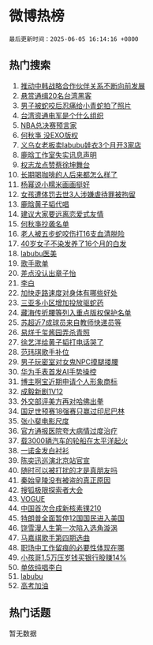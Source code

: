 # 微博热榜

`最后更新时间：2025-06-05 16:14:16 +0800`

## 热门搜索

1. [推动中韩战略合作伙伴关系不断向前发展](https://m.weibo.cn/search?containerid=100103type%3D1%26t%3D10%26q%3D%23%E6%8E%A8%E5%8A%A8%E4%B8%AD%E9%9F%A9%E6%88%98%E7%95%A5%E5%90%88%E4%BD%9C%E4%BC%99%E4%BC%B4%E5%85%B3%E7%B3%BB%E4%B8%8D%E6%96%AD%E5%90%91%E5%89%8D%E5%8F%91%E5%B1%95%23&stream_entry_id=51&isnewpage=1&extparam=seat%3D1%26pos%3D0%26cate%3D10103%26c_type%3D51%26filter_type%3Drealtimehot%26stream_entry_id%3D51%26q%3D%2523%25E6%258E%25A8%25E5%258A%25A8%25E4%25B8%25AD%25E9%259F%25A9%25E6%2588%2598%25E7%2595%25A5%25E5%2590%2588%25E4%25BD%259C%25E4%25BC%2599%25E4%25BC%25B4%25E5%2585%25B3%25E7%25B3%25BB%25E4%25B8%258D%25E6%2596%25AD%25E5%2590%2591%25E5%2589%258D%25E5%258F%2591%25E5%25B1%2595%2523%26dgr%3D0%26display_time%3D1749111254%26pre_seqid%3D1749111254756020662512)
1. [悬赏通缉20名台湾黑客](https://m.weibo.cn/search?containerid=100103type%3D1%26t%3D10%26q%3D%23%E6%82%AC%E8%B5%8F%E9%80%9A%E7%BC%8920%E5%90%8D%E5%8F%B0%E6%B9%BE%E9%BB%91%E5%AE%A2%23&stream_entry_id=31&isnewpage=1&extparam=seat%3D1%26cate%3D5001%26flag%3D0%26band_rank%3D1%26stream_entry_id%3D31%26pos%3D0%26lcate%3D5001%26c_type%3D31%26filter_type%3Drealtimehot%26realpos%3D1%26q%3D%2523%25E6%2582%25AC%25E8%25B5%258F%25E9%2580%259A%25E7%25BC%258920%25E5%2590%258D%25E5%258F%25B0%25E6%25B9%25BE%25E9%25BB%2591%25E5%25AE%25A2%2523%26dgr%3D0%26display_time%3D1749111254%26pre_seqid%3D1749111254756020662512)
1. [男子被蛇咬后忍痛给小青蛇拍了照片](https://m.weibo.cn/search?containerid=100103type%3D1%26t%3D10%26q%3D%23%E7%94%B7%E5%AD%90%E8%A2%AB%E8%9B%87%E5%92%AC%E5%90%8E%E5%BF%8D%E7%97%9B%E7%BB%99%E5%B0%8F%E9%9D%92%E8%9B%87%E6%8B%8D%E4%BA%86%E7%85%A7%E7%89%87%23&stream_entry_id=31&isnewpage=1&extparam=seat%3D1%26cate%3D5001%26flag%3D1%26band_rank%3D2%26stream_entry_id%3D31%26pos%3D1%26lcate%3D5001%26c_type%3D31%26filter_type%3Drealtimehot%26realpos%3D2%26q%3D%2523%25E7%2594%25B7%25E5%25AD%2590%25E8%25A2%25AB%25E8%259B%2587%25E5%2592%25AC%25E5%2590%258E%25E5%25BF%258D%25E7%2597%259B%25E7%25BB%2599%25E5%25B0%258F%25E9%259D%2592%25E8%259B%2587%25E6%258B%258D%25E4%25BA%2586%25E7%2585%25A7%25E7%2589%2587%2523%26dgr%3D0%26display_time%3D1749111254%26pre_seqid%3D1749111254756020662512)
1. [台湾资通电军是个什么组织](https://m.weibo.cn/search?containerid=100103type%3D1%26t%3D10%26q%3D%23%E5%8F%B0%E6%B9%BE%E8%B5%84%E9%80%9A%E7%94%B5%E5%86%9B%E6%98%AF%E4%B8%AA%E4%BB%80%E4%B9%88%E7%BB%84%E7%BB%87%23&stream_entry_id=31&isnewpage=1&extparam=seat%3D1%26cate%3D5001%26flag%3D0%26band_rank%3D3%26stream_entry_id%3D31%26pos%3D2%26lcate%3D5001%26c_type%3D31%26filter_type%3Drealtimehot%26realpos%3D3%26q%3D%2523%25E5%258F%25B0%25E6%25B9%25BE%25E8%25B5%2584%25E9%2580%259A%25E7%2594%25B5%25E5%2586%259B%25E6%2598%25AF%25E4%25B8%25AA%25E4%25BB%2580%25E4%25B9%2588%25E7%25BB%2584%25E7%25BB%2587%2523%26dgr%3D0%26display_time%3D1749111254%26pre_seqid%3D1749111254756020662512)
1. [NBA总决赛预言家](https://m.weibo.cn/search?containerid=100103type%3D1%26t%3D10%26q%3D%23NBA%E6%80%BB%E5%86%B3%E8%B5%9B%E9%A2%84%E8%A8%80%E5%AE%B6%23&stream_entry_id=31&isnewpage=1&extparam=seat%3D1%26adid%3D288688%26band_rank%3D4%26stream_entry_id%3D31%26cate%3D5001%26pos%3D3%26lcate%3D5001%26q%3D%2523NBA%25E6%2580%25BB%25E5%2586%25B3%25E8%25B5%259B%25E9%25A2%2584%25E8%25A8%2580%25E5%25AE%25B6%2523%26topic_ad%3D1%26filter_type%3Drealtimehot%26is_ad_pos%3D1%26c_type%3D31%26dgr%3D0%26display_time%3D1749111254%26pre_seqid%3D1749111254756020662512)
1. [何秋亊 没EXO版权](https://m.weibo.cn/search?containerid=100103type%3D1%26t%3D10%26q%3D%E4%BD%95%E7%A7%8B%E4%BA%8A+%E6%B2%A1EXO%E7%89%88%E6%9D%83&stream_entry_id=31&isnewpage=1&extparam=seat%3D1%26cate%3D5001%26flag%3D1%26band_rank%3D4%26stream_entry_id%3D31%26pos%3D4%26lcate%3D5001%26c_type%3D31%26filter_type%3Drealtimehot%26realpos%3D4%26q%3D%25E4%25BD%2595%25E7%25A7%258B%25E4%25BA%258A%2520%25E6%25B2%25A1EXO%25E7%2589%2588%25E6%259D%2583%26dgr%3D0%26display_time%3D1749111254%26pre_seqid%3D1749111254756020662512)
1. [义乌女老板卖labubu娃衣3个月开3家店](https://m.weibo.cn/search?containerid=100103type%3D1%26t%3D10%26q%3D%23%E4%B9%89%E4%B9%8C%E5%A5%B3%E8%80%81%E6%9D%BF%E5%8D%96labubu%E5%A8%83%E8%A1%A33%E4%B8%AA%E6%9C%88%E5%BC%803%E5%AE%B6%E5%BA%97%23&stream_entry_id=31&isnewpage=1&extparam=seat%3D1%26cate%3D5001%26flag%3D1%26band_rank%3D5%26stream_entry_id%3D31%26pos%3D5%26lcate%3D5001%26c_type%3D31%26filter_type%3Drealtimehot%26realpos%3D5%26q%3D%2523%25E4%25B9%2589%25E4%25B9%258C%25E5%25A5%25B3%25E8%2580%2581%25E6%259D%25BF%25E5%258D%2596labubu%25E5%25A8%2583%25E8%25A1%25A33%25E4%25B8%25AA%25E6%259C%2588%25E5%25BC%25803%25E5%25AE%25B6%25E5%25BA%2597%2523%26dgr%3D0%26display_time%3D1749111254%26pre_seqid%3D1749111254756020662512)
1. [鹿晗工作室失实讯息声明](https://m.weibo.cn/search?containerid=100103type%3D1%26t%3D10%26q%3D%23%E9%B9%BF%E6%99%97%E5%B7%A5%E4%BD%9C%E5%AE%A4%E5%A4%B1%E5%AE%9E%E8%AE%AF%E6%81%AF%E5%A3%B0%E6%98%8E%23&stream_entry_id=31&isnewpage=1&extparam=seat%3D1%26cate%3D5001%26flag%3D1%26band_rank%3D6%26stream_entry_id%3D31%26pos%3D6%26lcate%3D5001%26c_type%3D31%26filter_type%3Drealtimehot%26realpos%3D6%26q%3D%2523%25E9%25B9%25BF%25E6%2599%2597%25E5%25B7%25A5%25E4%25BD%259C%25E5%25AE%25A4%25E5%25A4%25B1%25E5%25AE%259E%25E8%25AE%25AF%25E6%2581%25AF%25E5%25A3%25B0%25E6%2598%258E%2523%26dgr%3D0%26display_time%3D1749111254%26pre_seqid%3D1749111254756020662512)
1. [权志龙点赞蔡徐坤舞台](https://m.weibo.cn/search?containerid=100103type%3D1%26t%3D10%26q%3D%23%E6%9D%83%E5%BF%97%E9%BE%99%E7%82%B9%E8%B5%9E%E8%94%A1%E5%BE%90%E5%9D%A4%E8%88%9E%E5%8F%B0%23&stream_entry_id=31&isnewpage=1&extparam=seat%3D1%26cate%3D5001%26flag%3D0%26band_rank%3D7%26stream_entry_id%3D31%26pos%3D7%26lcate%3D5001%26c_type%3D31%26filter_type%3Drealtimehot%26realpos%3D7%26q%3D%2523%25E6%259D%2583%25E5%25BF%2597%25E9%25BE%2599%25E7%2582%25B9%25E8%25B5%259E%25E8%2594%25A1%25E5%25BE%2590%25E5%259D%25A4%25E8%2588%259E%25E5%258F%25B0%2523%26dgr%3D0%26display_time%3D1749111254%26pre_seqid%3D1749111254756020662512)
1. [长期喝咖啡的人后来都怎么样了](https://m.weibo.cn/search?containerid=100103type%3D1%26t%3D10%26q%3D%E9%95%BF%E6%9C%9F%E5%96%9D%E5%92%96%E5%95%A1%E7%9A%84%E4%BA%BA%E5%90%8E%E6%9D%A5%E9%83%BD%E6%80%8E%E4%B9%88%E6%A0%B7%E4%BA%86&stream_entry_id=31&isnewpage=1&extparam=seat%3D1%26cate%3D5001%26flag%3D1%26band_rank%3D8%26stream_entry_id%3D31%26pos%3D8%26lcate%3D5001%26c_type%3D31%26filter_type%3Drealtimehot%26realpos%3D8%26q%3D%25E9%2595%25BF%25E6%259C%259F%25E5%2596%259D%25E5%2592%2596%25E5%2595%25A1%25E7%259A%2584%25E4%25BA%25BA%25E5%2590%258E%25E6%259D%25A5%25E9%2583%25BD%25E6%2580%258E%25E4%25B9%2588%25E6%25A0%25B7%25E4%25BA%2586%26dgr%3D0%26display_time%3D1749111254%26pre_seqid%3D1749111254756020662512)
1. [杨幂说小糯米画画挺好](https://m.weibo.cn/search?containerid=100103type%3D1%26t%3D10%26q%3D%23%E6%9D%A8%E5%B9%82%E8%AF%B4%E5%B0%8F%E7%B3%AF%E7%B1%B3%E7%94%BB%E7%94%BB%E6%8C%BA%E5%A5%BD%23&stream_entry_id=31&isnewpage=1&extparam=seat%3D1%26cate%3D5001%26flag%3D1%26band_rank%3D9%26stream_entry_id%3D31%26pos%3D9%26lcate%3D5001%26c_type%3D31%26filter_type%3Drealtimehot%26realpos%3D9%26q%3D%2523%25E6%259D%25A8%25E5%25B9%2582%25E8%25AF%25B4%25E5%25B0%258F%25E7%25B3%25AF%25E7%25B1%25B3%25E7%2594%25BB%25E7%2594%25BB%25E6%258C%25BA%25E5%25A5%25BD%2523%26dgr%3D0%26display_time%3D1749111254%26pre_seqid%3D1749111254756020662512)
1. [女孩遭体罚去世3人涉嫌虐待罪被拘留](https://m.weibo.cn/search?containerid=100103type%3D1%26t%3D10%26q%3D%23%E5%A5%B3%E5%AD%A9%E9%81%AD%E4%BD%93%E7%BD%9A%E5%8E%BB%E4%B8%963%E4%BA%BA%E6%B6%89%E5%AB%8C%E8%99%90%E5%BE%85%E7%BD%AA%E8%A2%AB%E6%8B%98%E7%95%99%23&stream_entry_id=31&isnewpage=1&extparam=seat%3D1%26cate%3D5001%26flag%3D2%26band_rank%3D10%26stream_entry_id%3D31%26pos%3D10%26lcate%3D5001%26c_type%3D31%26filter_type%3Drealtimehot%26realpos%3D10%26q%3D%2523%25E5%25A5%25B3%25E5%25AD%25A9%25E9%2581%25AD%25E4%25BD%2593%25E7%25BD%259A%25E5%258E%25BB%25E4%25B8%25963%25E4%25BA%25BA%25E6%25B6%2589%25E5%25AB%258C%25E8%2599%2590%25E5%25BE%2585%25E7%25BD%25AA%25E8%25A2%25AB%25E6%258B%2598%25E7%2595%2599%2523%26dgr%3D0%26display_time%3D1749111254%26pre_seqid%3D1749111254756020662512)
1. [鹿晗黄子韬代唱](https://m.weibo.cn/search?containerid=100103type%3D1%26t%3D10%26q%3D%E9%B9%BF%E6%99%97%E9%BB%84%E5%AD%90%E9%9F%AC%E4%BB%A3%E5%94%B1&stream_entry_id=31&isnewpage=1&extparam=seat%3D1%26cate%3D5001%26flag%3D1%26band_rank%3D11%26stream_entry_id%3D31%26pos%3D11%26lcate%3D5001%26c_type%3D31%26filter_type%3Drealtimehot%26realpos%3D11%26q%3D%25E9%25B9%25BF%25E6%2599%2597%25E9%25BB%2584%25E5%25AD%2590%25E9%259F%25AC%25E4%25BB%25A3%25E5%2594%25B1%26dgr%3D0%26display_time%3D1749111254%26pre_seqid%3D1749111254756020662512)
1. [建议大家要远离恋爱式友情](https://m.weibo.cn/search?containerid=100103type%3D1%26t%3D10%26q%3D%E5%BB%BA%E8%AE%AE%E5%A4%A7%E5%AE%B6%E8%A6%81%E8%BF%9C%E7%A6%BB%E6%81%8B%E7%88%B1%E5%BC%8F%E5%8F%8B%E6%83%85&stream_entry_id=31&isnewpage=1&extparam=seat%3D1%26cate%3D5001%26flag%3D2%26band_rank%3D12%26stream_entry_id%3D31%26pos%3D12%26lcate%3D5001%26c_type%3D31%26filter_type%3Drealtimehot%26realpos%3D12%26q%3D%25E5%25BB%25BA%25E8%25AE%25AE%25E5%25A4%25A7%25E5%25AE%25B6%25E8%25A6%2581%25E8%25BF%259C%25E7%25A6%25BB%25E6%2581%258B%25E7%2588%25B1%25E5%25BC%258F%25E5%258F%258B%25E6%2583%2585%26dgr%3D0%26display_time%3D1749111254%26pre_seqid%3D1749111254756020662512)
1. [何秋亊抄袭名单](https://m.weibo.cn/search?containerid=100103type%3D1%26t%3D10%26q%3D%E4%BD%95%E7%A7%8B%E4%BA%8A%E6%8A%84%E8%A2%AD%E5%90%8D%E5%8D%95&stream_entry_id=31&isnewpage=1&extparam=seat%3D1%26cate%3D5001%26flag%3D1%26band_rank%3D13%26stream_entry_id%3D31%26pos%3D13%26lcate%3D5001%26c_type%3D31%26filter_type%3Drealtimehot%26realpos%3D13%26q%3D%25E4%25BD%2595%25E7%25A7%258B%25E4%25BA%258A%25E6%258A%2584%25E8%25A2%25AD%25E5%2590%258D%25E5%258D%2595%26dgr%3D0%26display_time%3D1749111254%26pre_seqid%3D1749111254756020662512)
1. [老人被五步蛇咬伤打16支血清脱险](https://m.weibo.cn/search?containerid=100103type%3D1%26t%3D10%26q%3D%23%E8%80%81%E4%BA%BA%E8%A2%AB%E4%BA%94%E6%AD%A5%E8%9B%87%E5%92%AC%E4%BC%A4%E6%89%9316%E6%94%AF%E8%A1%80%E6%B8%85%E8%84%B1%E9%99%A9%23&stream_entry_id=31&isnewpage=1&extparam=seat%3D1%26cate%3D5001%26flag%3D0%26band_rank%3D14%26stream_entry_id%3D31%26pos%3D14%26lcate%3D5001%26c_type%3D31%26filter_type%3Drealtimehot%26realpos%3D14%26q%3D%2523%25E8%2580%2581%25E4%25BA%25BA%25E8%25A2%25AB%25E4%25BA%2594%25E6%25AD%25A5%25E8%259B%2587%25E5%2592%25AC%25E4%25BC%25A4%25E6%2589%259316%25E6%2594%25AF%25E8%25A1%2580%25E6%25B8%2585%25E8%2584%25B1%25E9%2599%25A9%2523%26dgr%3D0%26display_time%3D1749111254%26pre_seqid%3D1749111254756020662512)
1. [40岁女子不染发养了16个月的白发](https://m.weibo.cn/search?containerid=100103type%3D1%26t%3D10%26q%3D%2340%E5%B2%81%E5%A5%B3%E5%AD%90%E4%B8%8D%E6%9F%93%E5%8F%91%E5%85%BB%E4%BA%8616%E4%B8%AA%E6%9C%88%E7%9A%84%E7%99%BD%E5%8F%91%23&stream_entry_id=31&isnewpage=1&extparam=seat%3D1%26cate%3D5001%26flag%3D0%26band_rank%3D15%26stream_entry_id%3D31%26pos%3D15%26lcate%3D5001%26c_type%3D31%26filter_type%3Drealtimehot%26realpos%3D15%26q%3D%252340%25E5%25B2%2581%25E5%25A5%25B3%25E5%25AD%2590%25E4%25B8%258D%25E6%259F%2593%25E5%258F%2591%25E5%2585%25BB%25E4%25BA%258616%25E4%25B8%25AA%25E6%259C%2588%25E7%259A%2584%25E7%2599%25BD%25E5%258F%2591%2523%26dgr%3D0%26display_time%3D1749111254%26pre_seqid%3D1749111254756020662512)
1. [labubu医美](https://m.weibo.cn/search?containerid=100103type%3D1%26t%3D10%26q%3Dlabubu%E5%8C%BB%E7%BE%8E&stream_entry_id=31&isnewpage=1&extparam=seat%3D1%26cate%3D5001%26flag%3D1%26band_rank%3D16%26stream_entry_id%3D31%26pos%3D16%26lcate%3D5001%26c_type%3D31%26filter_type%3Drealtimehot%26realpos%3D16%26q%3Dlabubu%25E5%258C%25BB%25E7%25BE%258E%26dgr%3D0%26display_time%3D1749111254%26pre_seqid%3D1749111254756020662512)
1. [歌手歌单](https://m.weibo.cn/search?containerid=100103type%3D1%26t%3D10%26q%3D%E6%AD%8C%E6%89%8B%E6%AD%8C%E5%8D%95&stream_entry_id=31&isnewpage=1&extparam=seat%3D1%26cate%3D5001%26flag%3D0%26band_rank%3D17%26stream_entry_id%3D31%26pos%3D17%26lcate%3D5001%26c_type%3D31%26filter_type%3Drealtimehot%26realpos%3D17%26q%3D%25E6%25AD%258C%25E6%2589%258B%25E6%25AD%258C%25E5%258D%2595%26dgr%3D0%26display_time%3D1749111254%26pre_seqid%3D1749111254756020662512)
1. [差点没认出章子怡](https://m.weibo.cn/search?containerid=100103type%3D1%26t%3D10%26q%3D%E5%B7%AE%E7%82%B9%E6%B2%A1%E8%AE%A4%E5%87%BA%E7%AB%A0%E5%AD%90%E6%80%A1&stream_entry_id=31&isnewpage=1&extparam=seat%3D1%26cate%3D5001%26flag%3D1%26band_rank%3D18%26stream_entry_id%3D31%26pos%3D18%26lcate%3D5001%26c_type%3D31%26filter_type%3Drealtimehot%26realpos%3D18%26q%3D%25E5%25B7%25AE%25E7%2582%25B9%25E6%25B2%25A1%25E8%25AE%25A4%25E5%2587%25BA%25E7%25AB%25A0%25E5%25AD%2590%25E6%2580%25A1%26dgr%3D0%26display_time%3D1749111254%26pre_seqid%3D1749111254756020662512)
1. [李白](https://m.weibo.cn/search?containerid=100103type%3D1%26t%3D10%26q%3D%E6%9D%8E%E7%99%BD&stream_entry_id=31&isnewpage=1&extparam=seat%3D1%26cate%3D5001%26flag%3D0%26band_rank%3D19%26stream_entry_id%3D31%26pos%3D19%26lcate%3D5001%26c_type%3D31%26filter_type%3Drealtimehot%26realpos%3D19%26q%3D%25E6%259D%258E%25E7%2599%25BD%26dgr%3D0%26display_time%3D1749111254%26pre_seqid%3D1749111254756020662512)
1. [加快走路速度对身体有哪些好处](https://m.weibo.cn/search?containerid=100103type%3D1%26t%3D10%26q%3D%E5%8A%A0%E5%BF%AB%E8%B5%B0%E8%B7%AF%E9%80%9F%E5%BA%A6%E5%AF%B9%E8%BA%AB%E4%BD%93%E6%9C%89%E5%93%AA%E4%BA%9B%E5%A5%BD%E5%A4%84&stream_entry_id=31&isnewpage=1&extparam=seat%3D1%26cate%3D5001%26flag%3D1%26band_rank%3D20%26stream_entry_id%3D31%26pos%3D20%26lcate%3D5001%26is_ai_ask%3D1%26q%3D%25E5%258A%25A0%25E5%25BF%25AB%25E8%25B5%25B0%25E8%25B7%25AF%25E9%2580%259F%25E5%25BA%25A6%25E5%25AF%25B9%25E8%25BA%25AB%25E4%25BD%2593%25E6%259C%2589%25E5%2593%25AA%25E4%25BA%259B%25E5%25A5%25BD%25E5%25A4%2584%26filter_type%3Drealtimehot%26c_type%3D31%26realpos%3D20%26dgr%3D0%26display_time%3D1749111254%26pre_seqid%3D1749111254756020662512)
1. [三亚多小区增加投放驱蛇药](https://m.weibo.cn/search?containerid=100103type%3D1%26t%3D10%26q%3D%23%E4%B8%89%E4%BA%9A%E5%A4%9A%E5%B0%8F%E5%8C%BA%E5%A2%9E%E5%8A%A0%E6%8A%95%E6%94%BE%E9%A9%B1%E8%9B%87%E8%8D%AF%23&stream_entry_id=31&isnewpage=1&extparam=seat%3D1%26cate%3D5001%26flag%3D1%26band_rank%3D21%26stream_entry_id%3D31%26pos%3D21%26lcate%3D5001%26c_type%3D31%26filter_type%3Drealtimehot%26realpos%3D21%26q%3D%2523%25E4%25B8%2589%25E4%25BA%259A%25E5%25A4%259A%25E5%25B0%258F%25E5%258C%25BA%25E5%25A2%259E%25E5%258A%25A0%25E6%258A%2595%25E6%2594%25BE%25E9%25A9%25B1%25E8%259B%2587%25E8%258D%25AF%2523%26dgr%3D0%26display_time%3D1749111254%26pre_seqid%3D1749111254756020662512)
1. [藏海传折腰等列入重点版权保护名单](https://m.weibo.cn/search?containerid=100103type%3D1%26t%3D10%26q%3D%23%E8%97%8F%E6%B5%B7%E4%BC%A0%E6%8A%98%E8%85%B0%E7%AD%89%E5%88%97%E5%85%A5%E9%87%8D%E7%82%B9%E7%89%88%E6%9D%83%E4%BF%9D%E6%8A%A4%E5%90%8D%E5%8D%95%23&stream_entry_id=31&isnewpage=1&extparam=seat%3D1%26cate%3D5001%26flag%3D1%26band_rank%3D22%26stream_entry_id%3D31%26pos%3D22%26lcate%3D5001%26c_type%3D31%26filter_type%3Drealtimehot%26realpos%3D22%26q%3D%2523%25E8%2597%258F%25E6%25B5%25B7%25E4%25BC%25A0%25E6%258A%2598%25E8%2585%25B0%25E7%25AD%2589%25E5%2588%2597%25E5%2585%25A5%25E9%2587%258D%25E7%2582%25B9%25E7%2589%2588%25E6%259D%2583%25E4%25BF%259D%25E6%258A%25A4%25E5%2590%258D%25E5%258D%2595%2523%26dgr%3D0%26display_time%3D1749111254%26pre_seqid%3D1749111254756020662512)
1. [苏超近7成球员来自教师快递员等](https://m.weibo.cn/search?containerid=100103type%3D1%26t%3D10%26q%3D%23%E8%8B%8F%E8%B6%85%E8%BF%917%E6%88%90%E7%90%83%E5%91%98%E6%9D%A5%E8%87%AA%E6%95%99%E5%B8%88%E5%BF%AB%E9%80%92%E5%91%98%E7%AD%89%23&stream_entry_id=31&isnewpage=1&extparam=seat%3D1%26cate%3D5001%26flag%3D1%26band_rank%3D23%26stream_entry_id%3D31%26pos%3D23%26lcate%3D5001%26c_type%3D31%26filter_type%3Drealtimehot%26realpos%3D23%26q%3D%2523%25E8%258B%258F%25E8%25B6%2585%25E8%25BF%25917%25E6%2588%2590%25E7%2590%2583%25E5%2591%2598%25E6%259D%25A5%25E8%2587%25AA%25E6%2595%2599%25E5%25B8%2588%25E5%25BF%25AB%25E9%2580%2592%25E5%2591%2598%25E7%25AD%2589%2523%26dgr%3D0%26display_time%3D1749111254%26pre_seqid%3D1749111254756020662512)
1. [易烊千玺酱园弄杀青照](https://m.weibo.cn/search?containerid=100103type%3D1%26t%3D10%26q%3D%23%E6%98%93%E7%83%8A%E5%8D%83%E7%8E%BA%E9%85%B1%E5%9B%AD%E5%BC%84%E6%9D%80%E9%9D%92%E7%85%A7%23&stream_entry_id=31&isnewpage=1&extparam=seat%3D1%26cate%3D5001%26flag%3D1%26band_rank%3D24%26stream_entry_id%3D31%26pos%3D24%26lcate%3D5001%26c_type%3D31%26filter_type%3Drealtimehot%26realpos%3D24%26q%3D%2523%25E6%2598%2593%25E7%2583%258A%25E5%258D%2583%25E7%258E%25BA%25E9%2585%25B1%25E5%259B%25AD%25E5%25BC%2584%25E6%259D%2580%25E9%259D%2592%25E7%2585%25A7%2523%26dgr%3D0%26display_time%3D1749111254%26pre_seqid%3D1749111254756020662512)
1. [徐艺洋给黄子韬打电话哭了](https://m.weibo.cn/search?containerid=100103type%3D1%26t%3D10%26q%3D%E5%BE%90%E8%89%BA%E6%B4%8B%E7%BB%99%E9%BB%84%E5%AD%90%E9%9F%AC%E6%89%93%E7%94%B5%E8%AF%9D%E5%93%AD%E4%BA%86&stream_entry_id=31&isnewpage=1&extparam=seat%3D1%26cate%3D5001%26flag%3D1%26band_rank%3D25%26stream_entry_id%3D31%26pos%3D25%26lcate%3D5001%26c_type%3D31%26filter_type%3Drealtimehot%26realpos%3D25%26q%3D%25E5%25BE%2590%25E8%2589%25BA%25E6%25B4%258B%25E7%25BB%2599%25E9%25BB%2584%25E5%25AD%2590%25E9%259F%25AC%25E6%2589%2593%25E7%2594%25B5%25E8%25AF%259D%25E5%2593%25AD%25E4%25BA%2586%26dgr%3D0%26display_time%3D1749111254%26pre_seqid%3D1749111254756020662512)
1. [范玮琪歌手补位](https://m.weibo.cn/search?containerid=100103type%3D1%26t%3D10%26q%3D%23%E8%8C%83%E7%8E%AE%E7%90%AA%E6%AD%8C%E6%89%8B%E8%A1%A5%E4%BD%8D%23&stream_entry_id=31&isnewpage=1&extparam=seat%3D1%26cate%3D5001%26flag%3D0%26band_rank%3D26%26stream_entry_id%3D31%26pos%3D26%26lcate%3D5001%26c_type%3D31%26filter_type%3Drealtimehot%26realpos%3D26%26q%3D%2523%25E8%258C%2583%25E7%258E%25AE%25E7%2590%25AA%25E6%25AD%258C%25E6%2589%258B%25E8%25A1%25A5%25E4%25BD%258D%2523%26dgr%3D0%26display_time%3D1749111254%26pre_seqid%3D1749111254756020662512)
1. [男子玩密室对女鬼NPC摸腿搂腰](https://m.weibo.cn/search?containerid=100103type%3D1%26t%3D10%26q%3D%23%E7%94%B7%E5%AD%90%E7%8E%A9%E5%AF%86%E5%AE%A4%E5%AF%B9%E5%A5%B3%E9%AC%BCNPC%E6%91%B8%E8%85%BF%E6%90%82%E8%85%B0%23&stream_entry_id=31&isnewpage=1&extparam=seat%3D1%26cate%3D5001%26flag%3D1%26band_rank%3D27%26stream_entry_id%3D31%26pos%3D27%26lcate%3D5001%26c_type%3D31%26filter_type%3Drealtimehot%26realpos%3D27%26q%3D%2523%25E7%2594%25B7%25E5%25AD%2590%25E7%258E%25A9%25E5%25AF%2586%25E5%25AE%25A4%25E5%25AF%25B9%25E5%25A5%25B3%25E9%25AC%25BCNPC%25E6%2591%25B8%25E8%2585%25BF%25E6%2590%2582%25E8%2585%25B0%2523%26dgr%3D0%26display_time%3D1749111254%26pre_seqid%3D1749111254756020662512)
1. [华为手表首发AI手势操控](https://m.weibo.cn/search?containerid=100103type%3D1%26t%3D10%26q%3D%23%E5%8D%8E%E4%B8%BA%E6%89%8B%E8%A1%A8%E9%A6%96%E5%8F%91AI%E6%89%8B%E5%8A%BF%E6%93%8D%E6%8E%A7%23&stream_entry_id=31&isnewpage=1&extparam=seat%3D1%26cate%3D5001%26flag%3D1%26band_rank%3D28%26stream_entry_id%3D31%26pos%3D28%26lcate%3D5001%26c_type%3D31%26filter_type%3Drealtimehot%26realpos%3D28%26q%3D%2523%25E5%258D%258E%25E4%25B8%25BA%25E6%2589%258B%25E8%25A1%25A8%25E9%25A6%2596%25E5%258F%2591AI%25E6%2589%258B%25E5%258A%25BF%25E6%2593%258D%25E6%258E%25A7%2523%26dgr%3D0%26display_time%3D1749111254%26pre_seqid%3D1749111254756020662512)
1. [博主啊宝近期申请个人形象商标](https://m.weibo.cn/search?containerid=100103type%3D1%26t%3D10%26q%3D%23%E5%8D%9A%E4%B8%BB%E5%95%8A%E5%AE%9D%E8%BF%91%E6%9C%9F%E7%94%B3%E8%AF%B7%E4%B8%AA%E4%BA%BA%E5%BD%A2%E8%B1%A1%E5%95%86%E6%A0%87%23&stream_entry_id=31&isnewpage=1&extparam=seat%3D1%26cate%3D5001%26flag%3D1%26band_rank%3D29%26stream_entry_id%3D31%26pos%3D29%26lcate%3D5001%26c_type%3D31%26filter_type%3Drealtimehot%26realpos%3D29%26q%3D%2523%25E5%258D%259A%25E4%25B8%25BB%25E5%2595%258A%25E5%25AE%259D%25E8%25BF%2591%25E6%259C%259F%25E7%2594%25B3%25E8%25AF%25B7%25E4%25B8%25AA%25E4%25BA%25BA%25E5%25BD%25A2%25E8%25B1%25A1%25E5%2595%2586%25E6%25A0%2587%2523%26dgr%3D0%26display_time%3D1749111254%26pre_seqid%3D1749111254756020662512)
1. [成毅新剧1V12](https://m.weibo.cn/search?containerid=100103type%3D1%26t%3D10%26q%3D%E6%88%90%E6%AF%85%E6%96%B0%E5%89%A71V12&stream_entry_id=31&isnewpage=1&extparam=seat%3D1%26cate%3D5001%26flag%3D1%26band_rank%3D30%26stream_entry_id%3D31%26pos%3D30%26lcate%3D5001%26c_type%3D31%26filter_type%3Drealtimehot%26realpos%3D30%26q%3D%25E6%2588%2590%25E6%25AF%2585%25E6%2596%25B0%25E5%2589%25A71V12%26dgr%3D0%26display_time%3D1749111254%26pre_seqid%3D1749111254756020662512)
1. [外交部评美方再对哈佛出拳](https://m.weibo.cn/search?containerid=100103type%3D1%26t%3D10%26q%3D%23%E5%A4%96%E4%BA%A4%E9%83%A8%E8%AF%84%E7%BE%8E%E6%96%B9%E5%86%8D%E5%AF%B9%E5%93%88%E4%BD%9B%E5%87%BA%E6%8B%B3%23&stream_entry_id=31&isnewpage=1&extparam=seat%3D1%26cate%3D5001%26flag%3D1%26band_rank%3D31%26stream_entry_id%3D31%26pos%3D31%26lcate%3D5001%26c_type%3D31%26filter_type%3Drealtimehot%26realpos%3D31%26q%3D%2523%25E5%25A4%2596%25E4%25BA%25A4%25E9%2583%25A8%25E8%25AF%2584%25E7%25BE%258E%25E6%2596%25B9%25E5%2586%258D%25E5%25AF%25B9%25E5%2593%2588%25E4%25BD%259B%25E5%2587%25BA%25E6%258B%25B3%2523%26dgr%3D0%26display_time%3D1749111254%26pre_seqid%3D1749111254756020662512)
1. [国足世预赛18强赛只赢过印尼巴林](https://m.weibo.cn/search?containerid=100103type%3D1%26t%3D10%26q%3D%23%E5%9B%BD%E8%B6%B3%E4%B8%96%E9%A2%84%E8%B5%9B18%E5%BC%BA%E8%B5%9B%E5%8F%AA%E8%B5%A2%E8%BF%87%E5%8D%B0%E5%B0%BC%E5%B7%B4%E6%9E%97%23&stream_entry_id=31&isnewpage=1&extparam=seat%3D1%26cate%3D5001%26flag%3D1%26band_rank%3D32%26stream_entry_id%3D31%26pos%3D32%26lcate%3D5001%26c_type%3D31%26filter_type%3Drealtimehot%26realpos%3D32%26q%3D%2523%25E5%259B%25BD%25E8%25B6%25B3%25E4%25B8%2596%25E9%25A2%2584%25E8%25B5%259B18%25E5%25BC%25BA%25E8%25B5%259B%25E5%258F%25AA%25E8%25B5%25A2%25E8%25BF%2587%25E5%258D%25B0%25E5%25B0%25BC%25E5%25B7%25B4%25E6%259E%2597%2523%26dgr%3D0%26display_time%3D1749111254%26pre_seqid%3D1749111254756020662512)
1. [张小斐电影尺度](https://m.weibo.cn/search?containerid=100103type%3D1%26t%3D10%26q%3D%E5%BC%A0%E5%B0%8F%E6%96%90%E7%94%B5%E5%BD%B1%E5%B0%BA%E5%BA%A6&stream_entry_id=31&isnewpage=1&extparam=seat%3D1%26cate%3D5001%26flag%3D0%26band_rank%3D33%26stream_entry_id%3D31%26pos%3D33%26lcate%3D5001%26c_type%3D31%26filter_type%3Drealtimehot%26realpos%3D33%26q%3D%25E5%25BC%25A0%25E5%25B0%258F%25E6%2596%2590%25E7%2594%25B5%25E5%25BD%25B1%25E5%25B0%25BA%25E5%25BA%25A6%26dgr%3D0%26display_time%3D1749111254%26pre_seqid%3D1749111254756020662512)
1. [官方通报医院夸大病情过度治疗](https://m.weibo.cn/search?containerid=100103type%3D1%26t%3D10%26q%3D%23%E5%AE%98%E6%96%B9%E9%80%9A%E6%8A%A5%E5%8C%BB%E9%99%A2%E5%A4%B8%E5%A4%A7%E7%97%85%E6%83%85%E8%BF%87%E5%BA%A6%E6%B2%BB%E7%96%97%23&stream_entry_id=31&isnewpage=1&extparam=seat%3D1%26cate%3D5001%26flag%3D1%26band_rank%3D34%26stream_entry_id%3D31%26pos%3D34%26lcate%3D5001%26c_type%3D31%26filter_type%3Drealtimehot%26realpos%3D34%26q%3D%2523%25E5%25AE%2598%25E6%2596%25B9%25E9%2580%259A%25E6%258A%25A5%25E5%258C%25BB%25E9%2599%25A2%25E5%25A4%25B8%25E5%25A4%25A7%25E7%2597%2585%25E6%2583%2585%25E8%25BF%2587%25E5%25BA%25A6%25E6%25B2%25BB%25E7%2596%2597%2523%26dgr%3D0%26display_time%3D1749111254%26pre_seqid%3D1749111254756020662512)
1. [载3000辆汽车的轮船在太平洋起火](https://m.weibo.cn/search?containerid=100103type%3D1%26t%3D10%26q%3D%23%E8%BD%BD3000%E8%BE%86%E6%B1%BD%E8%BD%A6%E7%9A%84%E8%BD%AE%E8%88%B9%E5%9C%A8%E5%A4%AA%E5%B9%B3%E6%B4%8B%E8%B5%B7%E7%81%AB%23&stream_entry_id=31&isnewpage=1&extparam=seat%3D1%26cate%3D5001%26flag%3D0%26band_rank%3D35%26stream_entry_id%3D31%26pos%3D35%26lcate%3D5001%26c_type%3D31%26filter_type%3Drealtimehot%26realpos%3D35%26q%3D%2523%25E8%25BD%25BD3000%25E8%25BE%2586%25E6%25B1%25BD%25E8%25BD%25A6%25E7%259A%2584%25E8%25BD%25AE%25E8%2588%25B9%25E5%259C%25A8%25E5%25A4%25AA%25E5%25B9%25B3%25E6%25B4%258B%25E8%25B5%25B7%25E7%2581%25AB%2523%26dgr%3D0%26display_time%3D1749111254%26pre_seqid%3D1749111254756020662512)
1. [一诺金发白衬衫](https://m.weibo.cn/search?containerid=100103type%3D1%26t%3D10%26q%3D%23%E4%B8%80%E8%AF%BA%E9%87%91%E5%8F%91%E7%99%BD%E8%A1%AC%E8%A1%AB%23&stream_entry_id=31&isnewpage=1&extparam=seat%3D1%26cate%3D5001%26flag%3D1%26band_rank%3D36%26stream_entry_id%3D31%26pos%3D36%26lcate%3D5001%26c_type%3D31%26filter_type%3Drealtimehot%26realpos%3D36%26q%3D%2523%25E4%25B8%2580%25E8%25AF%25BA%25E9%2587%2591%25E5%258F%2591%25E7%2599%25BD%25E8%25A1%25AC%25E8%25A1%25AB%2523%26dgr%3D0%26display_time%3D1749111254%26pre_seqid%3D1749111254756020662512)
1. [陈奕迅巡演北京站官宣](https://m.weibo.cn/search?containerid=100103type%3D1%26t%3D10%26q%3D%23%E9%99%88%E5%A5%95%E8%BF%85%E5%B7%A1%E6%BC%94%E5%8C%97%E4%BA%AC%E7%AB%99%E5%AE%98%E5%AE%A3%23&stream_entry_id=31&isnewpage=1&extparam=seat%3D1%26cate%3D5001%26flag%3D1%26band_rank%3D37%26stream_entry_id%3D31%26pos%3D37%26lcate%3D5001%26c_type%3D31%26filter_type%3Drealtimehot%26realpos%3D37%26q%3D%2523%25E9%2599%2588%25E5%25A5%2595%25E8%25BF%2585%25E5%25B7%25A1%25E6%25BC%2594%25E5%258C%2597%25E4%25BA%25AC%25E7%25AB%2599%25E5%25AE%2598%25E5%25AE%25A3%2523%26dgr%3D0%26display_time%3D1749111254%26pre_seqid%3D1749111254756020662512)
1. [随时可以被打扰的才是真朋友吗](https://m.weibo.cn/search?containerid=100103type%3D1%26t%3D10%26q%3D%E9%9A%8F%E6%97%B6%E5%8F%AF%E4%BB%A5%E8%A2%AB%E6%89%93%E6%89%B0%E7%9A%84%E6%89%8D%E6%98%AF%E7%9C%9F%E6%9C%8B%E5%8F%8B%E5%90%97&stream_entry_id=31&isnewpage=1&extparam=seat%3D1%26cate%3D5001%26flag%3D1%26band_rank%3D38%26stream_entry_id%3D31%26pos%3D38%26lcate%3D5001%26is_ai_ask%3D1%26q%3D%25E9%259A%258F%25E6%2597%25B6%25E5%258F%25AF%25E4%25BB%25A5%25E8%25A2%25AB%25E6%2589%2593%25E6%2589%25B0%25E7%259A%2584%25E6%2589%258D%25E6%2598%25AF%25E7%259C%259F%25E6%259C%258B%25E5%258F%258B%25E5%2590%2597%26filter_type%3Drealtimehot%26c_type%3D31%26realpos%3D38%26dgr%3D0%26display_time%3D1749111254%26pre_seqid%3D1749111254756020662512)
1. [秦始皇陵没有被盗的真正原因](https://m.weibo.cn/search?containerid=100103type%3D1%26t%3D10%26q%3D%E7%A7%A6%E5%A7%8B%E7%9A%87%E9%99%B5%E6%B2%A1%E6%9C%89%E8%A2%AB%E7%9B%97%E7%9A%84%E7%9C%9F%E6%AD%A3%E5%8E%9F%E5%9B%A0&stream_entry_id=31&isnewpage=1&extparam=seat%3D1%26cate%3D5001%26flag%3D1%26band_rank%3D39%26stream_entry_id%3D31%26pos%3D39%26lcate%3D5001%26c_type%3D31%26filter_type%3Drealtimehot%26realpos%3D39%26q%3D%25E7%25A7%25A6%25E5%25A7%258B%25E7%259A%2587%25E9%2599%25B5%25E6%25B2%25A1%25E6%259C%2589%25E8%25A2%25AB%25E7%259B%2597%25E7%259A%2584%25E7%259C%259F%25E6%25AD%25A3%25E5%258E%259F%25E5%259B%25A0%26dgr%3D0%26display_time%3D1749111254%26pre_seqid%3D1749111254756020662512)
1. [搜狐极限探索者大会](https://m.weibo.cn/search?containerid=100103type%3D1%26t%3D10%26q%3D%23%E6%90%9C%E7%8B%90%E6%9E%81%E9%99%90%E6%8E%A2%E7%B4%A2%E8%80%85%E5%A4%A7%E4%BC%9A%23&stream_entry_id=31&isnewpage=1&extparam=seat%3D1%26adid%3D288801%26flag%3D1%26band_rank%3D40%26stream_entry_id%3D31%26pos%3D40%26lcate%3D5001%26cate%3D5001%26realpos%3D40%26filter_type%3Drealtimehot%26c_type%3D31%26q%3D%2523%25E6%2590%259C%25E7%258B%2590%25E6%259E%2581%25E9%2599%2590%25E6%258E%25A2%25E7%25B4%25A2%25E8%2580%2585%25E5%25A4%25A7%25E4%25BC%259A%2523%26dgr%3D0%26display_time%3D1749111254%26pre_seqid%3D1749111254756020662512)
1. [VOGUE](https://m.weibo.cn/search?containerid=100103type%3D1%26t%3D10%26q%3DVOGUE&stream_entry_id=31&isnewpage=1&extparam=seat%3D1%26cate%3D5001%26flag%3D1%26band_rank%3D41%26stream_entry_id%3D31%26pos%3D41%26lcate%3D5001%26c_type%3D31%26filter_type%3Drealtimehot%26realpos%3D41%26q%3DVOGUE%26dgr%3D0%26display_time%3D1749111254%26pre_seqid%3D1749111254756020662512)
1. [中国首次合成新核素镤210](https://m.weibo.cn/search?containerid=100103type%3D1%26t%3D10%26q%3D%23%E4%B8%AD%E5%9B%BD%E9%A6%96%E6%AC%A1%E5%90%88%E6%88%90%E6%96%B0%E6%A0%B8%E7%B4%A0%E9%95%A4210%23&stream_entry_id=31&isnewpage=1&extparam=seat%3D1%26cate%3D5001%26flag%3D1%26band_rank%3D42%26stream_entry_id%3D31%26pos%3D42%26lcate%3D5001%26c_type%3D31%26filter_type%3Drealtimehot%26realpos%3D42%26q%3D%2523%25E4%25B8%25AD%25E5%259B%25BD%25E9%25A6%2596%25E6%25AC%25A1%25E5%2590%2588%25E6%2588%2590%25E6%2596%25B0%25E6%25A0%25B8%25E7%25B4%25A0%25E9%2595%25A4210%2523%26dgr%3D0%26display_time%3D1749111254%26pre_seqid%3D1749111254756020662512)
1. [特朗普全面暂停12国国民进入美国](https://m.weibo.cn/search?containerid=100103type%3D1%26t%3D10%26q%3D%23%E7%89%B9%E6%9C%97%E6%99%AE%E5%85%A8%E9%9D%A2%E6%9A%82%E5%81%9C12%E5%9B%BD%E5%9B%BD%E6%B0%91%E8%BF%9B%E5%85%A5%E7%BE%8E%E5%9B%BD%23&stream_entry_id=31&isnewpage=1&extparam=seat%3D1%26cate%3D5001%26flag%3D0%26band_rank%3D43%26stream_entry_id%3D31%26pos%3D43%26lcate%3D5001%26c_type%3D31%26filter_type%3Drealtimehot%26realpos%3D43%26q%3D%2523%25E7%2589%25B9%25E6%259C%2597%25E6%2599%25AE%25E5%2585%25A8%25E9%259D%25A2%25E6%259A%2582%25E5%2581%259C12%25E5%259B%25BD%25E5%259B%25BD%25E6%25B0%2591%25E8%25BF%259B%25E5%2585%25A5%25E7%25BE%258E%25E5%259B%25BD%2523%26dgr%3D0%26display_time%3D1749111254%26pre_seqid%3D1749111254756020662512)
1. [饶雪漫人生第一次陷入选角漩涡](https://m.weibo.cn/search?containerid=100103type%3D1%26t%3D10%26q%3D%23%E9%A5%B6%E9%9B%AA%E6%BC%AB%E4%BA%BA%E7%94%9F%E7%AC%AC%E4%B8%80%E6%AC%A1%E9%99%B7%E5%85%A5%E9%80%89%E8%A7%92%E6%BC%A9%E6%B6%A1%23&stream_entry_id=31&isnewpage=1&extparam=seat%3D1%26cate%3D5001%26flag%3D1%26band_rank%3D44%26stream_entry_id%3D31%26pos%3D44%26lcate%3D5001%26c_type%3D31%26filter_type%3Drealtimehot%26realpos%3D44%26q%3D%2523%25E9%25A5%25B6%25E9%259B%25AA%25E6%25BC%25AB%25E4%25BA%25BA%25E7%2594%259F%25E7%25AC%25AC%25E4%25B8%2580%25E6%25AC%25A1%25E9%2599%25B7%25E5%2585%25A5%25E9%2580%2589%25E8%25A7%2592%25E6%25BC%25A9%25E6%25B6%25A1%2523%26dgr%3D0%26display_time%3D1749111254%26pre_seqid%3D1749111254756020662512)
1. [马嘉祺歌手第四期选曲](https://m.weibo.cn/search?containerid=100103type%3D1%26t%3D10%26q%3D%23%E9%A9%AC%E5%98%89%E7%A5%BA%E6%AD%8C%E6%89%8B%E7%AC%AC%E5%9B%9B%E6%9C%9F%E9%80%89%E6%9B%B2%23&stream_entry_id=31&isnewpage=1&extparam=seat%3D1%26cate%3D5001%26flag%3D1%26band_rank%3D45%26stream_entry_id%3D31%26pos%3D45%26lcate%3D5001%26c_type%3D31%26filter_type%3Drealtimehot%26realpos%3D45%26q%3D%2523%25E9%25A9%25AC%25E5%2598%2589%25E7%25A5%25BA%25E6%25AD%258C%25E6%2589%258B%25E7%25AC%25AC%25E5%259B%259B%25E6%259C%259F%25E9%2580%2589%25E6%259B%25B2%2523%26dgr%3D0%26display_time%3D1749111254%26pre_seqid%3D1749111254756020662512)
1. [职场中工作留痕的必要性体现在哪](https://m.weibo.cn/search?containerid=100103type%3D1%26t%3D10%26q%3D%E8%81%8C%E5%9C%BA%E4%B8%AD%E5%B7%A5%E4%BD%9C%E7%95%99%E7%97%95%E7%9A%84%E5%BF%85%E8%A6%81%E6%80%A7%E4%BD%93%E7%8E%B0%E5%9C%A8%E5%93%AA&stream_entry_id=31&isnewpage=1&extparam=seat%3D1%26cate%3D5001%26flag%3D1%26band_rank%3D46%26stream_entry_id%3D31%26pos%3D46%26lcate%3D5001%26is_ai_ask%3D1%26q%3D%25E8%2581%258C%25E5%259C%25BA%25E4%25B8%25AD%25E5%25B7%25A5%25E4%25BD%259C%25E7%2595%2599%25E7%2597%2595%25E7%259A%2584%25E5%25BF%2585%25E8%25A6%2581%25E6%2580%25A7%25E4%25BD%2593%25E7%258E%25B0%25E5%259C%25A8%25E5%2593%25AA%26filter_type%3Drealtimehot%26c_type%3D31%26realpos%3D46%26dgr%3D0%26display_time%3D1749111254%26pre_seqid%3D1749111254756020662512)
1. [小孩哥1.5万压岁钱买银行股赚14%](https://m.weibo.cn/search?containerid=100103type%3D1%26t%3D10%26q%3D%23%E5%B0%8F%E5%AD%A9%E5%93%A51.5%E4%B8%87%E5%8E%8B%E5%B2%81%E9%92%B1%E4%B9%B0%E9%93%B6%E8%A1%8C%E8%82%A1%E8%B5%9A14%25%23&stream_entry_id=31&isnewpage=1&extparam=seat%3D1%26cate%3D5001%26flag%3D0%26band_rank%3D47%26stream_entry_id%3D31%26pos%3D47%26lcate%3D5001%26c_type%3D31%26filter_type%3Drealtimehot%26realpos%3D47%26q%3D%2523%25E5%25B0%258F%25E5%25AD%25A9%25E5%2593%25A51.5%25E4%25B8%2587%25E5%258E%258B%25E5%25B2%2581%25E9%2592%25B1%25E4%25B9%25B0%25E9%2593%25B6%25E8%25A1%258C%25E8%2582%25A1%25E8%25B5%259A14%2525%2523%26dgr%3D0%26display_time%3D1749111254%26pre_seqid%3D1749111254756020662512)
1. [单依纯唱李白](https://m.weibo.cn/search?containerid=100103type%3D1%26t%3D10%26q%3D%E5%8D%95%E4%BE%9D%E7%BA%AF%E5%94%B1%E6%9D%8E%E7%99%BD&stream_entry_id=31&isnewpage=1&extparam=seat%3D1%26cate%3D5001%26flag%3D0%26band_rank%3D48%26stream_entry_id%3D31%26pos%3D48%26lcate%3D5001%26c_type%3D31%26filter_type%3Drealtimehot%26realpos%3D48%26q%3D%25E5%258D%2595%25E4%25BE%259D%25E7%25BA%25AF%25E5%2594%25B1%25E6%259D%258E%25E7%2599%25BD%26dgr%3D0%26display_time%3D1749111254%26pre_seqid%3D1749111254756020662512)
1. [labubu](https://m.weibo.cn/search?containerid=100103type%3D1%26t%3D10%26q%3Dlabubu&stream_entry_id=31&isnewpage=1&extparam=seat%3D1%26cate%3D5001%26flag%3D0%26band_rank%3D49%26stream_entry_id%3D31%26pos%3D49%26lcate%3D5001%26c_type%3D31%26filter_type%3Drealtimehot%26realpos%3D49%26q%3Dlabubu%26dgr%3D0%26display_time%3D1749111254%26pre_seqid%3D1749111254756020662512)
1. [高考加油](https://m.weibo.cn/search?containerid=100103type%3D1%26t%3D10%26q%3D%23%E9%AB%98%E8%80%83%E5%8A%A0%E6%B2%B9%23&stream_entry_id=31&isnewpage=1&extparam=seat%3D1%26cate%3D5001%26flag%3D0%26band_rank%3D50%26stream_entry_id%3D31%26pos%3D50%26lcate%3D5001%26c_type%3D31%26filter_type%3Drealtimehot%26realpos%3D50%26q%3D%2523%25E9%25AB%2598%25E8%2580%2583%25E5%258A%25A0%25E6%25B2%25B9%2523%26dgr%3D0%26display_time%3D1749111254%26pre_seqid%3D1749111254756020662512)

## 热门话题

暂无数据
